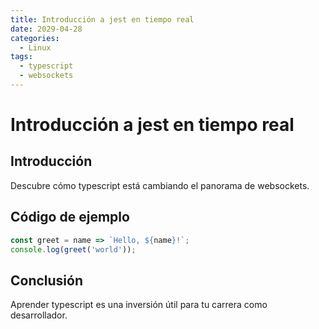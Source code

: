 ```yaml
---
title: Introducción a jest en tiempo real
date: 2029-04-28
categories:
  - Linux
tags:
  - typescript
  - websockets
---
```


# Introducción a jest en tiempo real

## Introducción

Descubre cómo typescript está cambiando el panorama de websockets.

## Código de ejemplo

```javascript
const greet = name => `Hello, ${name}!`;
console.log(greet('world'));
```

## Conclusión

Aprender typescript es una inversión útil para tu carrera como desarrollador.
